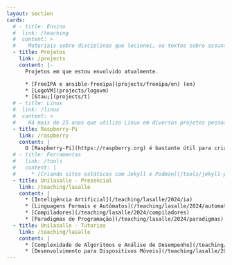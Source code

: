 ```yaml
---
layout: section
cards:
  # - title: Ensino
  #  link: /teaching
  #  content: >
  #    Materiais sobre disciplinas que lecionei, ou textos sobre assuntos que gosto de estudar ou que e lecionei ao longo dos anos de docência em cursos relacionados a TI e Jogos.
  - title: Projetos
    link: /projects
    content: |-
      Projetos em que estou envolvido atualmente.

      * [FreeIPA e ansible-freeipa](projects/freeipa/en) (en)
      * [LogoVM](projects/logovm)
      * [&tau;](projects/t)
  # - title: Linux
  #  link: /linux
  #  content: >
  #    Há mais de 25 anos que utilizo Linux em diversos projetos pessoais e profissionais. Junto aqui um pouco do que passei nesse tempo todo.
  - title: Raspberry-Pi
    link: /raspberry
    content: |
      O [Raspberry-Pi](https://raspberry.org) é bastante útil para criar rapidamente aplicações para sistemas embarcados. Compartilho aqui algumas experiências que faço com diversas versões do dispositivo.
  # - title: Ferramentas
  #   link: /tools
  #   content: |
  #     * [Criando sites estáticos com Jekyll e Podman](/tools/jekyll-podman)
  - title: Unilasalle - Presencial
    link: /teaching/lasalle
    content: |
      * [Inteligência Artificial](/teaching/lasalle/2024/ia)
      * [Linguagens Formais e Autômatos](/teaching/lasalle/2024/automata)
      * [Compiladores](/teaching/lasalle/2024/compiladores)
      * [Paradigmas de Programação](/teaching/lasalle/2024/paradigmas)
  - title: Unilasalle - Tutorias
    link: /teaching/lasalle
    content: |
      * [Complexidade de Algoritmos e Análise de Desempenho](/teaching/lasalle/2024/analise-algoritmos)
      * [Desenvolvimento para Dispositivos Móveis](/teaching/lasalle/2024/mobile)
---
```

